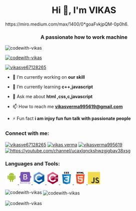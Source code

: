 <h1 align="center">Hi 👋, I'm VIKAS</h1>
https://miro.medium.com/max/1400/0*goaFvkjpQM-0p0h6.
<h3 align="center">A passionate how to work machine</h3>

<p align="left"> <img src="https://komarev.com/ghpvc/?username=codewith-vikas&label=Profile%20views&color=0e75b6&style=flat" alt="codewith-vikas" /> </p>

<p align="left"> <a href="https://github.com/ryo-ma/github-profile-trophy"><img src="https://github-profile-trophy.vercel.app/?username=codewith-vikas" alt="codewith-vikas" /></a> </p>

<p align="left"> <a href="https://twitter.com/vikasve67128265" target="blank"><img src="https://img.shields.io/twitter/follow/vikasve67128265?logo=twitter&style=for-the-badge" alt="vikasve67128265" /></a> </p>

- 🔭 I’m currently working on **our skill**

- 🌱 I’m currently learning **c++,javascript**

- 💬 Ask me about **html ,css,c,javascript**

- 📫 How to reach me **vikasverma995619@gmail.com**

- ⚡ Fun fact **i am injoy fun fun talk with passionate people**

<h3 align="left">Connect with me:</h3>
<p align="left">
<a href="https://twitter.com/vikasve67128265" target="blank"><img align="center" src="https://raw.githubusercontent.com/rahuldkjain/github-profile-readme-generator/master/src/images/icons/Social/twitter.svg" alt="vikasve67128265" height="30" width="40" /></a>
<a href="https://linkedin.com/in/vikas verma" target="blank"><img align="center" src="https://raw.githubusercontent.com/rahuldkjain/github-profile-readme-generator/master/src/images/icons/Social/linked-in-alt.svg" alt="vikas verma" height="30" width="40" /></a>
<a href="https://instagram.com/vikasverma995619" target="blank"><img align="center" src="https://raw.githubusercontent.com/rahuldkjain/github-profile-readme-generator/master/src/images/icons/Social/instagram.svg" alt="vikasverma995619" height="30" width="40" /></a>
<a href="https://www.youtube.com/c/https://youtube.com/channel/ucaxlqnckshwzgjgbav38xsg" target="blank"><img align="center" src="https://raw.githubusercontent.com/rahuldkjain/github-profile-readme-generator/master/src/images/icons/Social/youtube.svg" alt="https://youtube.com/channel/ucaxlqnckshwzgjgbav38xsg" height="30" width="40" /></a>
</p>

<h3 align="left">Languages and Tools:</h3>
<p align="left"> <a href="https://developer.android.com" target="_blank" rel="noreferrer"> <img src="https://raw.githubusercontent.com/devicons/devicon/master/icons/android/android-original-wordmark.svg" alt="android" width="40" height="40"/> </a> <a href="https://getbootstrap.com" target="_blank" rel="noreferrer"> <img src="https://raw.githubusercontent.com/devicons/devicon/master/icons/bootstrap/bootstrap-plain-wordmark.svg" alt="bootstrap" width="40" height="40"/> </a> <a href="https://www.cprogramming.com/" target="_blank" rel="noreferrer"> <img src="https://raw.githubusercontent.com/devicons/devicon/master/icons/c/c-original.svg" alt="c" width="40" height="40"/> </a> <a href="https://www.w3schools.com/cpp/" target="_blank" rel="noreferrer"> <img src="https://raw.githubusercontent.com/devicons/devicon/master/icons/cplusplus/cplusplus-original.svg" alt="cplusplus" width="40" height="40"/> </a> <a href="https://www.w3schools.com/css/" target="_blank" rel="noreferrer"> <img src="https://raw.githubusercontent.com/devicons/devicon/master/icons/css3/css3-original-wordmark.svg" alt="css3" width="40" height="40"/> </a> <a href="https://www.w3.org/html/" target="_blank" rel="noreferrer"> <img src="https://raw.githubusercontent.com/devicons/devicon/master/icons/html5/html5-original-wordmark.svg" alt="html5" width="40" height="40"/> </a> <a href="https://developer.mozilla.org/en-US/docs/Web/JavaScript" target="_blank" rel="noreferrer"> <img src="https://raw.githubusercontent.com/devicons/devicon/master/icons/javascript/javascript-original.svg" alt="javascript" width="40" height="40"/> </a> </p>

<p><img align="left" src="https://github-readme-stats.vercel.app/api/top-langs?username=codewith-vikas&show_icons=true&locale=en&layout=compact" alt="codewith-vikas" /></p>

<p>&nbsp;<img align="center" src="https://github-readme-stats.vercel.app/api?username=codewith-vikas&show_icons=true&locale=en" alt="codewith-vikas" /></p>

<p><img align="center" src="https://github-readme-streak-stats.herokuapp.com/?user=codewith-vikas&" alt="codewith-vikas" /></p>
